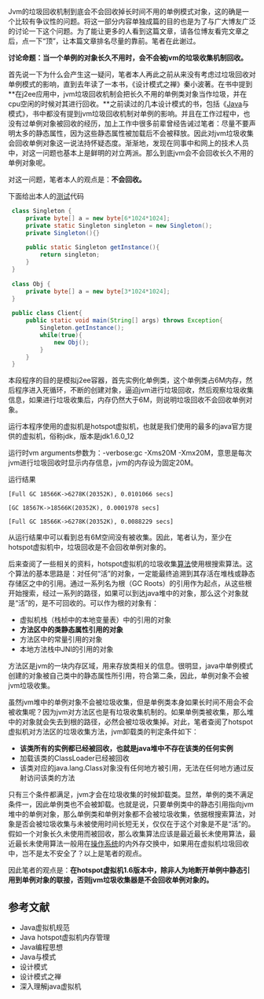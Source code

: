 Jvm的垃圾回收机制到底会不会回收掉长时间不用的单例模式对象，这的确是一个比较有争议性的问题。将这一部分内容单独成篇的目的也是为了与广大博友广泛的讨论一下这个问题。为了能让更多的人看到这篇文章，请各位博友看完文章之后，点一下“顶”，让本篇文章排名尽量的靠前。笔者在此谢过。

**讨论命题：当一个单例的对象长久不用时，会不会被jvm的垃圾收集机制回收。**

首先说一下为什么会产生这一疑问，笔者本人再此之前从来没有考虑过垃圾回收对单例模式的影响，直到去年读了一本书，《设计模式之禅》秦小波著。在书中提到**在j2ee应用中，jvm垃圾回收机制会把长久不用的单例类对象当作垃圾，并在cpu空闲的时候对其进行回收。**之前读过的几本设计模式的书，包括《[Java](http://lib.csdn.net/base/javase)与模式》，书中都没有提到jvm垃圾回收机制对单例的影响。并且在工作过程中，也没有过单例对象被回收的经历，加上工作中很多前辈曾经告诫过笔者：尽量不要声明太多的静态属性，因为这些静态属性被加载后不会被释放。因此对jvm垃圾收集会回收单例对象这一说法持怀疑态度。渐渐地，发现在同事中和网上的技术人员中，对这一问题也基本上是鲜明的对立两派。那么到底jvm会不会回收长久不用的单例对象呢。

对这一问题，笔者本人的观点是：**不会回收。**

下面给出本人的[测试](http://lib.csdn.net/base/softwaretest)代码

```java
 class Singleton {  
     private byte[] a = new byte[6*1024*1024];  
     private static Singleton singleton = new Singleton();  
     private Singleton(){}  
       
     public static Singleton getInstance(){  
         return singleton;  
     }  
 }  
   
 class Obj {  
     private byte[] a = new byte[3*1024*1024];  
 }  
   
 public class Client{  
     public static void main(String[] args) throws Exception{  
         Singleton.getInstance();  
         while(true){  
             new Obj();  
         }  
     }  
 }  
```

本段程序的目的是模拟j2ee容器，首先实例化单例类，这个单例类占6M内存，然后程序进入死循环，不断的创建对象，逼迫jvm进行垃圾回收，然后观察垃圾收集信息，如果进行垃圾收集后，内存仍然大于6M，则说明垃圾回收不会回收单例对象。

运行本程序使用的虚拟机是hotspot虚拟机，也就是我们使用的最多的java官方提供的虚拟机，俗称jdk，版本是jdk1.6.0_12

运行时vm arguments参数为：-verbose:gc -Xms20M -Xmx20M，意思是每次jvm进行垃圾回收时显示内存信息，jvm的内存设为固定20M。

运行结果
```
[Full GC 18566K->6278K(20352K), 0.0101066 secs]

[GC 18567K->18566K(20352K), 0.0001978 secs]

[Full GC 18566K->6278K(20352K), 0.0088229 secs]
```
从运行结果中可以看到总有6M空间没有被收集。因此，笔者认为，至少在hotspot虚拟机中，垃圾回收是不会回收单例对象的。

后来查阅了一些相关的资料，hotspot虚拟机的垃圾收集[算法](http://lib.csdn.net/base/datastructure)使用根搜索算法。这个算法的基本思路是：对任何“活”的对象，一定能最终追溯到其存活在堆栈或静态存储区之中的引用。通过一系列名为根（GC Roots）的引用作为起点，从这些根开始搜索，经过一系列的路径，如果可以到达java堆中的对象，那么这个对象就是“活”的，是不可回收的。可以作为根的对象有：

- 虚拟机栈（栈桢中的本地变量表）中的引用的对象
- **方法区中的类静态属性引用的对象**
- 方法区中的常量引用的对象
- 本地方法栈中JNI的引用的对象

方法区是jvm的一块内存区域，用来存放类相关的信息。很明显，java中单例模式创建的对象被自己类中的静态属性所引用，符合第二条，因此，单例对象不会被jvm垃圾收集。

虽然jvm堆中的单例对象不会被垃圾收集，但是单例类本身如果长时间不用会不会被收集呢？因为jvm对方法区也是有垃圾收集机制的。如果单例类被收集，那么堆中的对象就会失去到根的路径，必然会被垃圾收集掉。对此，笔者查阅了hotspot虚拟机对方法区的垃圾收集方法，jvm卸载类的判定条件如下：

- **该类所有的实例都已经被回收，也就是java堆中不存在该类的任何实例**
- 加载该类的ClassLoader已经被回收
- 该类对应的java.lang.Class对象没有任何地方被引用，无法在任何地方通过反射访问该类的方法

只有三个条件都满足，jvm才会在垃圾收集的时候卸载类。显然，单例的类不满足条件一，因此单例类也不会被卸载。也就是说，只要单例类中的静态引用指向jvm堆中的单例对象，那么单例类和单例对象都不会被垃圾收集，依据根搜索算法，对象是否会被垃圾收集与未被使用时间长短无关，仅仅在于这个对象是不是“活”的。假如一个对象长久未使用而被回收，那么收集算法应该是最近最长未使用算法，最近最长未使用算法一般用在[操作系统](http://lib.csdn.net/base/operatingsystem)的内外存交换中，如果用在虚拟机垃圾回收中，岂不是太不安全了？以上是笔者的观点。

因此笔者的观点是：**在hotspot虚拟机1.6版本中，除非人为地断开单例中静态引用到单例对象的联接，否则jvm垃圾收集器是不会回收单例对象的。**

## 参考文献

- Java虚拟机规范
- Java hotspot虚拟机内存管理
- Java编程思想
- Java与模式
- 设计模式
- 设计模式之禅
- 深入理解java虚拟机
